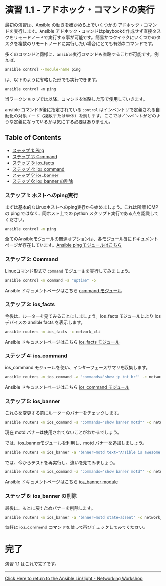 # 演習 1.1 - アドホック・コマンドの実行

最初の演習は、Ansible の動きを確かめる上でいくつかの アドホック・コマンドを実行します。Ansible アドホック・コマンドはplaybookを作成せず直接タスクをリモードノードで実行する事が可能です。簡易かつクイックにいくつかのタスクを複数のリモートノードに実行したい場合にとても有効なコマンドです。

多くのコマンドと同様に、`ansible`実行コマンドも省略することが可能です。例えば、

```bash
ansible control --module-name ping
```

は、以下のように省略した形でも実行できます。
```
ansible control -m ping
```
当ワークショップでは以降、コマンドを省略した形で使用していきます。

ansible コマンドの後に指定されている `control` はインベントリで定義される自動化の対象ノード（複数または単体）を表します。ここではインベントがどのような定義になっているかは気にする必要はありません。

## Table of Contents
 - [ステップ 1: Ping](#ステップ-1-ホストへのping実行)
 - [ステップ 2: Command](#ステップ-2-command)
 - [ステップ 3: ios_facts](#ステップ-3-ios_facts)
 - [ステップ 4: ios_command](#ステップ-4-ios_command)
 - [ステップ 5: ios_banner](#ステップ-5-ios_banner)
 - [ステップ 6: ios_banner の削除](#ステップ-6-ios_banner-の削除)

### ステップ 1: ホストへのping実行

まずは基本的なLinuxホストへのping実行から始めましょう。これは所謂 ICMPの ping ではなく、同ホスト上での python スクリプト実行である点を認識してください。

```bash
ansible control -m ping
```

全てのAnsibleモジュールの関連オプションは、各モジュール毎にドキュメントページが存在しています。[Ansible ping モジュールはこちら](http://docs.ansible.com/ansible/latest/ping_module.html)

### ステップ 2: Command
Linuxコマンド形式で `command` モジュールを実行してみましょう。
```bash
ansible control -m command -a "uptime" -o
```

Ansible ドキュメントページはこちら [command モジュール](http://docs.ansible.com/ansible/latest/command_module.html)

### ステップ 3: ios_facts

今後は、ルーターを見てみることにしましょう。ios_facts モジュールにより ios デバイスの ansible facts を表示します。

```bash
ansible routers -m ios_facts -c network_cli
```

Ansible ドキュメントページはこちら [ios_facts モジュール](http://docs.ansible.com/ansible/latest/ios_facts_module.html)

### ステップ 4: ios_command

ios_command モジュールを使い、インターフェースサマリを収集します。

```bash
ansible routers -m ios_command -a 'commands="show ip int br"' -c network_cli
```
Ansible ドキュメントページはこちら [ios_command モジュール](http://docs.ansible.com/ansible/latest/ios_command_module.html)
### ステップ 5: ios_banner
これらを変更する前にルーターのバナーをチェックします。
```bash
ansible routers -m ios_command -a 'commands="show banner motd"' -c network_cli
```
現在 motd バナーは使用されてないことがわかるでしょう。

では、ios_bannerモジュールを利用し、motd バナーを追加しましょう。

```bash
ansible routers -m ios_banner -a 'banner=motd text="Ansible is awesome!" state=present' -c network_cli
```
では、今からテストを再実行し、違いを見てみましょう。
```bash
ansible routers -m ios_command -a 'commands="show banner motd"' -c network_cli
```
Ansible ドキュメントページはこちら [ios_banner module](http://docs.ansible.com/ansible/latest/ios_banner_module.html)

### ステップ 6: ios_banner の削除

最後に、もとに戻すためバナーを削除します。

```bash
ansible routers -m ios_banner -a 'banner=motd state=absent' -c network_cli
```
気軽に ios_command コマンドを使って再びチェックしてみてください。

# 完了
演習 1.1 はこれで完了です。

 ---
[Click Here to return to the Ansible Linklight - Networking Workshop](../README.ja.md)
